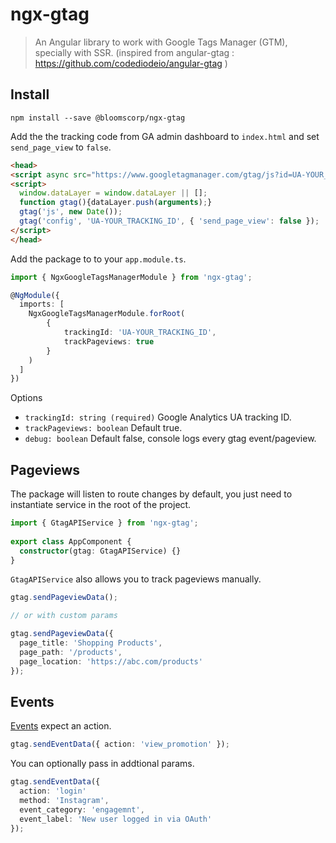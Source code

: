 # ngx-gtag

> An Angular library to work with Google Tags Manager (GTM), specially with SSR. (inspired from angular-gtag : https://github.com/codediodeio/angular-gtag )

## Install
```
npm install --save @bloomscorp/ngx-gtag
```

Add the the tracking code from GA admin dashboard to `index.html` and set `send_page_view` to `false`.

```html
<head>
<script async src="https://www.googletagmanager.com/gtag/js?id=UA-YOUR_TRACKING_ID"></script>
<script>
  window.dataLayer = window.dataLayer || [];
  function gtag(){dataLayer.push(arguments);}
  gtag('js', new Date());
  gtag('config', 'UA-YOUR_TRACKING_ID', { 'send_page_view': false });
</script>
</head>
```

Add the package to to your `app.module.ts`.

```typescript
import { NgxGoogleTagsManagerModule } from 'ngx-gtag';

@NgModule({
  imports: [
    NgxGoogleTagsManagerModule.forRoot(
        { 
            trackingId: 'UA-YOUR_TRACKING_ID', 
            trackPageviews: true 
        }
    )
  ]
})
```

Options

* `trackingId: string (required)` Google Analytics UA tracking ID.
* `trackPageviews: boolean` Default true.
* `debug: boolean` Default false, console logs every gtag event/pageview.

## Pageviews
The package will listen to route changes by default, you just need to instantiate service in the root of the project.

```typescript
import { GtagAPIService } from 'ngx-gtag';
 
export class AppComponent {
  constructor(gtag: GtagAPIService) {}
}
```
`GtagAPIService` also allows you to track pageviews manually.

```typescript
gtag.sendPageviewData();

// or with custom params

gtag.sendPageviewData({
  page_title: 'Shopping Products',
  page_path: '/products',
  page_location: 'https://abc.com/products'
});

```

## Events

[Events] expect an action.

```typescript
gtag.sendEventData({ action: 'view_promotion' });
```
You can optionally pass in addtional params.

```typescript
gtag.sendEventData({
  action: 'login'
  method: 'Instagram',
  event_category: 'engagemnt',
  event_label: 'New user logged in via OAuth'
});
```

[events]: https://developers.google.com/analytics/devguides/collection/gtagjs/events